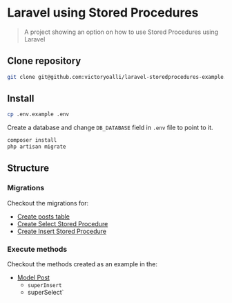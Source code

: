 # Laravel using Stored Procedures

> A project showing an option on how to use Stored Procedures using Laravel

## Clone repository

```bash
git clone git@github.com:victoryoalli/laravel-storedprocedures-example.git
```

## Install
```bash
cp .env.example .env
```
Create a database and change `DB_DATABASE` field in `.env` file to point to it.

```bash
composer install
php artisan migrate
```

## Structure

### Migrations
Checkout the migrations for:
* [Create posts table](database/migrations/2021_09_02_121350_create_posts_table.php)
* [Create Select Stored Procedure](database/migrations/2021_09_02_121502_create_super_select_procedure.php)
* [Create Insert Stored Procedure](database/migrations/2021_09_02_121452_create_super_insert_procedure.php)


### Execute methods
Checkout the methods created as an example in the:
* [Model Post](app/Models/Post.php)
  * `superInsert`
  * superSelect`
